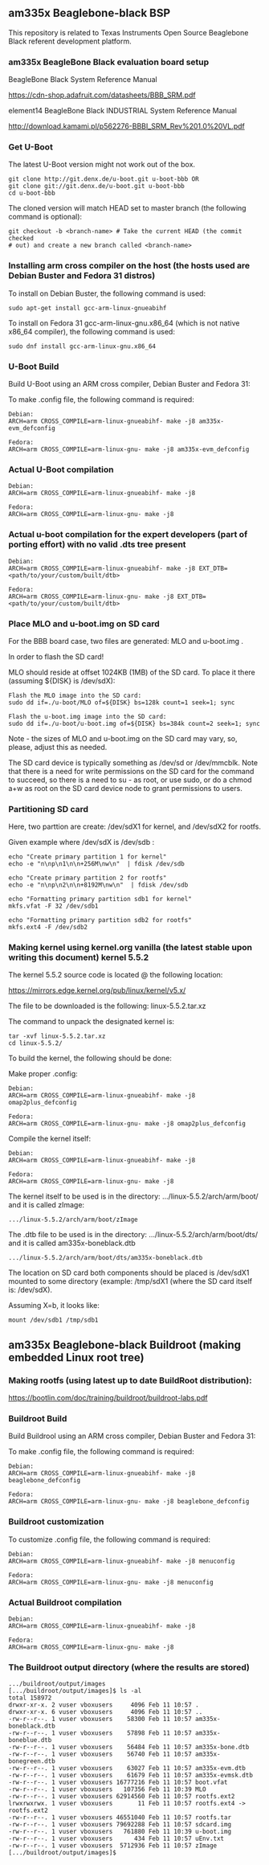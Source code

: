 ## am335x Beaglebone-black BSP
This repository is related to Texas Instruments Open Source Beaglebone Black referent development platform.

### am335x BeagleBone Black evaluation board setup

BeagleBone Black System Reference Manual

https://cdn-shop.adafruit.com/datasheets/BBB_SRM.pdf

element14 BeagleBone Black INDUSTRIAL System Reference Manual 

http://download.kamami.pl/p562276-BBBI_SRM_Rev%201.0%20VL.pdf

### Get U-Boot

The latest U-Boot version might not work out of the box.

	git clone http://git.denx.de/u-boot.git u-boot-bbb OR
	git clone git://git.denx.de/u-boot.git u-boot-bbb
	cd u-boot-bbb

The cloned version will match HEAD set to master branch (the following command is optional):

	git checkout -b <branch-name> # Take the current HEAD (the commit checked
	# out) and create a new branch called <branch-name>

### Installing arm cross compiler on the host (the hosts used are Debian Buster and Fedora 31 distros)

To install on Debian Buster, the following command is used:

	sudo apt-get install gcc-arm-linux-gnueabihf

To install on Fedora 31 gcc-arm-linux-gnu.x86_64 (which is not native x86_64 compiler), the following command is used:

	sudo dnf install gcc-arm-linux-gnu.x86_64

### U-Boot Build

Build U-Boot using an ARM cross compiler, Debian Buster and Fedora 31:

To make .config file, the following command is required:

	Debian:
	ARCH=arm CROSS_COMPILE=arm-linux-gnueabihf- make -j8 am335x-evm_defconfig

	Fedora:
	ARCH=arm CROSS_COMPILE=arm-linux-gnu- make -j8 am335x-evm_defconfig

### Actual U-Boot compilation

	Debian:
	ARCH=arm CROSS_COMPILE=arm-linux-gnueabihf- make -j8

	Fedora:
	ARCH=arm CROSS_COMPILE=arm-linux-gnu- make -j8

### Actual u-boot compilation for the expert developers (part of porting effort) with no valid .dts tree present

	Debian:
	ARCH=arm CROSS_COMPILE=arm-linux-gnueabihf- make -j8 EXT_DTB=<path/to/your/custom/built/dtb>

	Fedora:
	ARCH=arm CROSS_COMPILE=arm-linux-gnu- make -j8 EXT_DTB=<path/to/your/custom/built/dtb>

### Place MLO and u-boot.img on SD card

For the BBB board case, two files are generated: MLO and u-boot.img .

In order to flash the SD card!

MLO should reside at offset 1024KB (1MB) of the SD card. To place it there (assuming ${DISK} is /dev/sdX):

	Flash the MLO image into the SD card:
	sudo dd if=./u-boot/MLO of=${DISK} bs=128k count=1 seek=1; sync

	Flash the u-boot.img image into the SD card:
	sudo dd if=./u-boot/u-boot.img of=${DISK} bs=384k count=2 seek=1; sync

Note - the sizes of MLO and u-boot.img on the SD card may vary, so, please, adjust this as needed.

The SD card device is typically something as /dev/sd<X> or /dev/mmcblk<X>. Note that there is a need for write permissions on the SD card for the command to succeed, so there is a need to su - as root, or use sudo, or do a chmod a+w as root on the SD card device node to grant permissions to users.

### Partitioning SD card

Here, two parttion are create: /dev/sdX1 for kernel, and /dev/sdX2 for rootfs.

Given example where /dev/sdX is /dev/sdb :

    echo "Create primary partition 1 for kernel"
    echo -e "n\np\n1\n\n+256M\nw\n"  | fdisk /dev/sdb

    echo "Create primary partition 2 for rootfs"
    echo -e "n\np\n2\n\n+8192M\nw\n"  | fdisk /dev/sdb

    echo "Formatting primary partition sdb1 for kernel"
    mkfs.vfat -F 32 /dev/sdb1

    echo "Formatting primary partition sdb2 for rootfs"
    mkfs.ext4 -F /dev/sdb2

### Making kernel using kernel.org vanilla (the latest stable upon writing this document) kernel 5.5.2

The kernel 5.5.2 source code is located @ the following location:

https://mirrors.edge.kernel.org/pub/linux/kernel/v5.x/

The file to be downloaded is the following: linux-5.5.2.tar.xz

The command to unpack the designated kernel is:

	tar -xvf linux-5.5.2.tar.xz
	cd linux-5.5.2/

To build the kernel, the following should be done:

Make proper .config:

	Debian:
	ARCH=arm CROSS_COMPILE=arm-linux-gnueabihf- make -j8 omap2plus_defconfig

	Fedora:
	ARCH=arm CROSS_COMPILE=arm-linux-gnu- make -j8 omap2plus_defconfig

Compile the kernel itself:

	Debian:
	ARCH=arm CROSS_COMPILE=arm-linux-gnueabihf- make -j8

	Fedora:
	ARCH=arm CROSS_COMPILE=arm-linux-gnu- make -j8

The kernel itself to be used is in the directory: .../linux-5.5.2/arch/arm/boot/ and it is called zImage:

	.../linux-5.5.2/arch/arm/boot/zImage

The .dtb file to be used is in the directory: .../linux-5.5.2/arch/arm/boot/dts/ and it is called am335x-boneblack.dtb

	.../linux-5.5.2/arch/arm/boot/dts/am335x-boneblack.dtb

The location on SD card both components should be placed is /dev/sdX1 mounted to some directory (example: /tmp/sdX1 (where the SD card itself is: /dev/sdX).

Assuming X=b, it looks like:

	mount /dev/sdb1 /tmp/sdb1

## am335x Beaglebone-black Buildroot (making embedded Linux root tree)

### Making rootfs (using latest up to date BuildRoot distribution):

https://bootlin.com/doc/training/buildroot/buildroot-labs.pdf

### Buildroot Build

Build Buildrool using an ARM cross compiler, Debian Buster and Fedora 31:

To make .config file, the following command is required:

	Debian:
	ARCH=arm CROSS_COMPILE=arm-linux-gnueabihf- make -j8 beaglebone_defconfig

	Fedora:
	ARCH=arm CROSS_COMPILE=arm-linux-gnu- make -j8 beaglebone_defconfig

### Buildroot customization

To customize .config file, the following command is required:

	Debian:
	ARCH=arm CROSS_COMPILE=arm-linux-gnueabihf- make -j8 menuconfig

	Fedora:
	ARCH=arm CROSS_COMPILE=arm-linux-gnu- make -j8 menuconfig

### Actual Buildroot compilation

	Debian:
	ARCH=arm CROSS_COMPILE=arm-linux-gnueabihf- make -j8

	Fedora:
	ARCH=arm CROSS_COMPILE=arm-linux-gnu- make -j8

### The Buildroot output directory (where the results are stored)

	.../buildroot/output/images
	[.../buildroot/output/images]$ ls -al
	total 158972
	drwxr-xr-x. 2 vuser vboxusers     4096 Feb 11 10:57 .
	drwxr-xr-x. 6 vuser vboxusers     4096 Feb 11 10:57 ..
	-rw-r--r--. 1 vuser vboxusers    58300 Feb 11 10:57 am335x-boneblack.dtb
	-rw-r--r--. 1 vuser vboxusers    57898 Feb 11 10:57 am335x-boneblue.dtb
	-rw-r--r--. 1 vuser vboxusers    56484 Feb 11 10:57 am335x-bone.dtb
	-rw-r--r--. 1 vuser vboxusers    56740 Feb 11 10:57 am335x-bonegreen.dtb
	-rw-r--r--. 1 vuser vboxusers    63027 Feb 11 10:57 am335x-evm.dtb
	-rw-r--r--. 1 vuser vboxusers    61679 Feb 11 10:57 am335x-evmsk.dtb
	-rw-r--r--. 1 vuser vboxusers 16777216 Feb 11 10:57 boot.vfat
	-rw-r--r--. 1 vuser vboxusers   107356 Feb 11 10:39 MLO
	-rw-r--r--. 1 vuser vboxusers 62914560 Feb 11 10:57 rootfs.ext2
	lrwxrwxrwx. 1 vuser vboxusers       11 Feb 11 10:57 rootfs.ext4 -> rootfs.ext2
	-rw-r--r--. 1 vuser vboxusers 46551040 Feb 11 10:57 rootfs.tar
	-rw-r--r--. 1 vuser vboxusers 79692288 Feb 11 10:57 sdcard.img
	-rw-r--r--. 1 vuser vboxusers   761880 Feb 11 10:39 u-boot.img
	-rw-r--r--. 1 vuser vboxusers      434 Feb 11 10:57 uEnv.txt
	-rw-r--r--. 1 vuser vboxusers  5712936 Feb 11 10:57 zImage
	[.../buildroot/output/images]$
